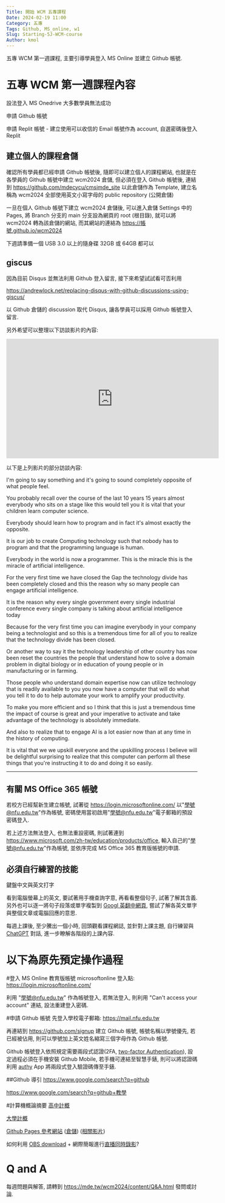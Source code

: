```yaml
---
Title: 開始 WCM 五專課程
Date: 2024-02-19 11:00
Category: 五專
Tags: Github, MS_online, w1
Slug: Starting-5J-WCM-course
Author: kmol
---
```


五專 WCM 第一週課程, 主要引導學員登入 MS Online 並建立 Github 帳號.

<!-- PELICAN_END_SUMMARY -->

# 五專 WCM 第一週課程內容
設法登入 MS Onedrive 大多數學員無法成功

申請 Github 帳號

申請 Replit 帳號 - 建立使用可以收信的 Email 帳號作為 account, 自選密碼後登入 Replit

## 建立個人的課程倉儲
確認所有學員都已經申請 Github 帳號後, 隨即可以建立個人的課程網站, 也就是在各學員的 Github 帳號中建立 wcm2024 倉儲, 
但必須在登入 Github 帳號後, 連結到 <https://github.com/mdecycu/cmsimde_site> 以此倉儲作為 Template, 建立名稱為 wcm2024 全部使用英文小寫字母的 public repository (公開倉儲)

一旦在個人 Github 帳號下建立 wcm2024 倉儲後, 可以進入倉儲 Settings 中的 Pages, 將 Branch 分支的 main 分支設為網頁的 root (根目錄), 就可以將 wcm2024 轉為該倉儲的網站, 而其網站的連結為 https://帳號.github.io/wcm2024

下週請準備一個 USB 3.0 以上的隨身碟 32GB 或 64GB 都可以

## giscus
因為目前 Disqus 並無法利用 Github 登入留言, 接下來希望試試看可否利用

<https://andrewlock.net/replacing-disqus-with-github-discussions-using-giscus/>

以 Github 倉儲的 discussion 取代 Disqus, 讓各學員可以採用 Github 帳號登入留言.

另外希望可以整理以下訪談影片的內容:

<iframe width="560" height="315" src="https://www.youtube.com/embed/8Pm2xEViNIo?si=BWumsWMYs7dwR0qY" title="YouTube video player" frameborder="0" allow="accelerometer; autoplay; clipboard-write; encrypted-media; gyroscope; picture-in-picture; web-share" allowfullscreen></iframe>

以下是上列影片的部分訪談內容:

I'm going to say something and it's going to sound completely opposite of what people feel.
    
You probably recall over the course of the last 10 years 15 years almost everybody who sits on a stage like this would tell you it is vital that your children learn computer science.

Everybody should learn how to program and in fact it's almost exactly the opposite.
    
It is our job to create Computing technology such that nobody has to program and that the programming language is human.
    
Everybody in the world is now a programmer.  This is the miracle this is the miracle of artificial intelligence.
    
For the very first time we have closed the Gap the technology divide has been completely closed and this the reason why so many people can engage artificial intelligence.

It is the reason why every single government every single industrial conference every single company is talking about artificial intelligence today
    
Because for the very first time you can imagine everybody in your company being a technologist and so this is a tremendous time for all of you to realize that the technology divide has been closed.
    
Or another way to say it the technology leadership of other country has now been reset the countries the people that understand how to solve a domain problem in digital biology or in education of young people or in manufacturing or in farming.
    
Those people who understand domain expertise now can utilize technology that is readily available to you you now have a computer that will do what you tell it to do to help automate your work to amplify your productivity.
    
To make you more efficient and so I think that this is just a tremendous time the impact of course is great and your imperative to activate and take advantage of the technology is absolutely immediate.
    
And also to realize that to engage AI is a lot easier now than at any time in the history of computing.
    
It is vital that we we upskill everyone and the upskilling process I believe will be delightful surprising to realize that this computer can perform all these things that you're instructing it to do and doing it so easily.

<hr>

## 有關 MS Office 365 帳號
若校方已經幫新生建立帳號, 試著從 <https://login.microsoftonline.com/> 以"學號@nfu.edu.tw"作為帳號, 密碼使用當初啟用"學號@nfu.edu.tw"電子郵箱的預設密碼登入.

若上述方法無法登入, 也無法重設密碼, 則試著連到 <https://www.microsoft.com/zh-tw/education/products/office>, 輸入自己的"學號@nfu.edu.tw"作為帳號, 並依序完成 MS Office 365 教育版帳號的申請.

## 必須自行練習的技能
鍵盤中文與英文打字

看到電腦螢幕上的英文, 要試著用手機查詢字意, 再看看整個句子, 試著了解其含義. 另外也可以逐一將句子段落或單字複製到 [Googl 英翻中網頁](https://translate.google.com.tw/?hl=zh-TW&sl=en), 嘗試了解各英文單字與整個文章或電腦回應的意思.

每週上課後, 至少騰出一個小時, 回頭觀看課程網誌, 並針對上課主題, 自行練習與 [ChatGPT](https://chat.openai.com/auth/login) 對話, 進一步瞭解各階段的上課內容.

# 以下為原先預定操作過程

#登入 MS Online
教育版帳號 microsoftonline 登入點: <https://login.microsoftonline.com/>

利用 "學號@nfu.edu.tw" 作為帳號登入, 若無法登入, 則利用 "Can't access your account" 連結, 設法重建登入密碼.

#申請 Github 帳號
先登入學校電子郵箱: <https://mail.nfu.edu.tw>

再連結到 <https://github.com/signup> 建立 Github 帳號, 帳號名稱以學號優先, 若已經被佔用, 則可以學號加上英文姓名縮寫三個字母作為 Github 帳號.

Github 帳號登入依照規定需要兩段式認證(2FA, [two-factor Authentication]), 設定過程必須在手機安裝 Github Mobile, 若手機可連結至智慧手錶, 則可以將認證碼利用 [authy] App 將兩段式登入驗證碼傳至手錶.

[two-factor Authentication]: https://docs.github.com/en/authentication/securing-your-account-with-two-factor-authentication-2fa
[authy]: https://authy.com/

##Github 導引
<https://www.google.com/search?q=github>

<https://www.google.com/search?q=github+教學>

#計算機概論摘要
[高中計概]

[大學計概]

[Github Pages 參考網站] ([倉儲](https://github.com/ckmsc39th/ckmsc39th.github.io)) ([相關影片](https://www.youtube.com/@lumine39th))

[Github Pages 參考網站]: https://ckmsc39th.github.io/ 

如何利用 [OBS download] + 網際簡報進行[直播同時錄影](https://www.google.com/search?q=OBS+live+stream+and+record+at+the+same+time)?

[高中計概]: https://www.ntsh.ntct.edu.tw/ischool/public/resource_view/show.php?view=1&aid=135
[大學計概]: http://ocw.aca.ntu.edu.tw/ntu-ocw/ocw/cou/101S210
[OBS download]: https://obsproject.com/download

# Q and A
每週問題與解答, 請轉到 <https://mde.tw/wcm2024/content/Q&A.html> 發問或討論.